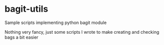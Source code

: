 # bagit-utils
Sample scripts implementing python bagit module

Nothing very fancy, just some scripts I wrote to make creating and checking bags a bit easier
